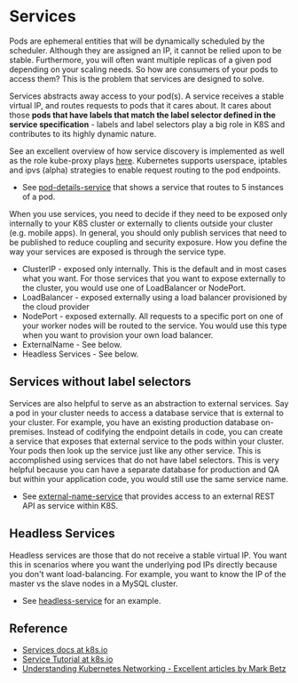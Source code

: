 # Services #

Pods are ephemeral entities that will be dynamically scheduled by the scheduler.  Although they are assigned an IP, it cannot be relied upon to be stable.  Furthermore, you will often want multiple replicas of a given pod depending on your scaling needs.  So how are consumers of your pods to access them?  This is the problem that services are designed to solve.

Services abstracts away access to your pod(s).  A service receives a stable virtual IP, and routes requests to pods that it cares about.  It cares about those **pods that have labels that match the label selector defined in the service specification** - labels and label selectors play a big role in K8S and contributes to its highly dynamic nature.

See an excellent overview of how service discovery is implemented as well as the role kube-proxy plays [here](https://kubernetes.io/docs/concepts/services-networking/service/#the-gory-details-of-virtual-ips). Kubernetes supports userspace, iptables and ipvs (alpha) strategies to enable request routing to the pod endpoints.

* See [pod-details-service](./pod-details-service.yaml) that shows a service that routes to 5 instances of a pod.

When you use services, you need to decide if they need to be exposed only internally to your K8S cluster or externally to clients outside your cluster (e.g. mobile apps).  In general, you should only publish services that need to be published to reduce coupling and security exposure.  How you define the way your services are exposed is through the service type.

* ClusterIP - exposed only internally.  This is the default and in most cases what you want.  For those services that you want to expose externally to the cluster, you would use one of LoadBalancer or NodePort.
* LoadBalancer - exposed externally using a load balancer provisioned by the cloud provider
* NodePort - exposed externally.  All requests to a specific port on one of your worker nodes will be routed to the service.  You would use this type when you want to provision your own load balancer.
* ExternalName - See below.
* Headless Services - See below.

## Services without label selectors ##

Services are also helpful to serve as an abstraction to external services.  Say a pod in your cluster needs to access a database service that is external to your cluster.  For example, you have an existing production database on-premises.  Instead of codifying the endpoint details in code, you can create a service that exposes that external service to the pods within your cluster.  Your pods then look up the service just like any other service.  This is accomplished using services that do not have label selectors.  This is very helpful because you can have a separate database for production and QA but within your application code, you would still use the same service name.

* See [external-name-service](./external-name-service.yaml) that provides access to an external REST API as service within K8S.

## Headless Services ##

Headless services are those that do not receive a stable virtual IP.  You want this in scenarios where you want the underlying pod IPs directly because you don't want load-balancing.  For example, you want to know the IP of the master vs the slave nodes in a MySQL cluster.

* See [headless-service](./headless-service.yaml) for an example.

## Reference ##

* [Services docs at k8s.io](https://kubernetes.io/docs/concepts/services-networking/service/)
* [Service Tutorial at k8s.io](https://kubernetes.io/docs/tasks/access-application-cluster/service-access-application-cluster/)
* [Understanding Kubernetes Networking - Excellent articles by Mark Betz](https://medium.com/google-cloud/understanding-kubernetes-networking-pods-7117dd28727)